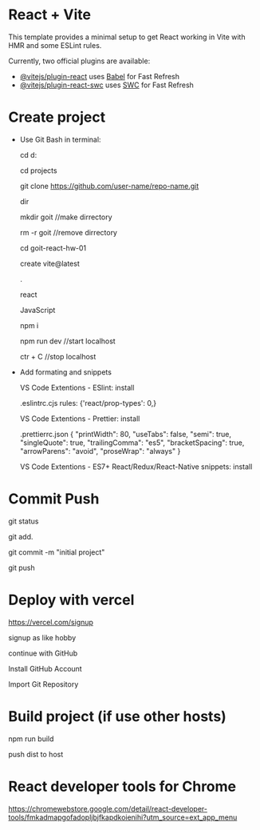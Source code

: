 # React + Vite

This template provides a minimal setup to get React working in Vite with HMR and
some ESLint rules.

Currently, two official plugins are available:

- [@vitejs/plugin-react](https://github.com/vitejs/vite-plugin-react/blob/main/packages/plugin-react/README.md)
  uses [Babel](https://babeljs.io/) for Fast Refresh
- [@vitejs/plugin-react-swc](https://github.com/vitejs/vite-plugin-react-swc)
  uses [SWC](https://swc.rs/) for Fast Refresh

# Create project

- Use Git Bash in terminal:

  cd d:

  cd projects

  git clone https://github.com/user-name/repo-name.git

  dir

  mkdir goit //make dirrectory

  rm -r goit //remove dirrectory

  cd goit-react-hw-01

  create vite@latest

  .

  react

  JavaScript

  npm i

  npm run dev //start localhost

  ctr + C //stop localhost

- Add formating and snippets

  VS Code Extentions - ESlint: install

  .eslintrc.cjs rules: {'react/prop-types': 0,}

  VS Code Extentions - Prettier: install

  .prettierrc.json { "printWidth": 80, "useTabs": false, "semi": true,
  "singleQuote": true, "trailingComma": "es5", "bracketSpacing": true,
  "arrowParens": "avoid", "proseWrap": "always" }

  VS Code Extentions - ES7+ React/Redux/React-Native snippets: install

# Commit Push

git status

git add.

git commit -m "initial project"

git push

# Deploy with vercel

https://vercel.com/signup

signup as like hobby

continue with GitHub

Install GitHub Account

Import Git Repository

# Build project (if use other hosts)

npm run build

push dist to host

# React developer tools for Chrome

https://chromewebstore.google.com/detail/react-developer-tools/fmkadmapgofadopljbjfkapdkoienihi?utm_source=ext_app_menu
